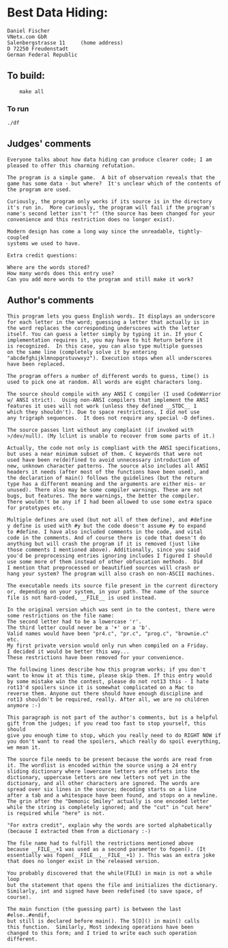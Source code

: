 # Best Data Hiding:

    Daniel Fischer
    VNetx.com GbR
    Salenbergstrasse 11		(home address)
    D 72250 Freudenstadt
    German Federal Republic

## To build:

        make all

### To run

	./df

## Judges' comments

    Everyone talks about how data hiding can produce clearer code; I am
    pleased to offer this charming refutation.

    The program is a simple game.  A bit of observation reveals that the
    game has some data - but where?  It's unclear which of the contents of
    the program are used.

    Curiously, the program only works if its source is in the directory
    it's run in.  More curiously, the program will fail if the program's
    name's second letter isn't "r" (the source has been changed for your
    convenience and this restriction does no longer exist).

    Modern design has come a long way since the unreadable, tightly-coupled
    systems we used to have.

    Extra credit questions:

	Where are the words stored?
	How many words does this entry use?
	Can you add more words to the program and still make it work?

## Author's comments

    This program lets you guess English words. It displays an underscore
    for each letter in the word; guessing a letter that actually is in
    the word replaces the corresponding underscores with the letter
    itself. You can guess a letter simply by typing it in. If your C
    implementation requires it, you may have to hit Return before it
    is recognized.  In this case, you can also type multiple guesses
    on the same line (completely solve it by entering
    "abcdefghijklmnopqrstuvwxyz"). Execution stops when all underscores
    have been replaced.

    The program offers a number of different words to guess, time() is
    used to pick one at random. All words are eight characters long.

    The source should compile with any ANSI C compiler (I used CodeWarrior
    w/ ANSI strict).  Using non-ANSI compilers that implement the ANSI
    features it uses will not work (unless they defined __STDC__ 1
    which they shouldn't). Due to space restrictions, I did not use
    any trigraph sequences.  It does not require any special -D defines.

    The source passes lint without any complaint (if invoked with
    >/dev/null). (My lclint is unable to recover from some parts of it.)

    Actually, the code not only is compliant with the ANSI specifications,
    but uses a near minimum subset of them. C keywords that were not
    used have been re(de)fined to avoid unnecessary introduction of
    new, unknown character patterns. The source also includes all ANSI
    headers it needs (after most of the functions have been used), and
    the declaration of main() follows the guidelines (but the return
    type has a different meaning and the arguments are either mis- or
    unused). There also may be some compiler warnings. These are not
    bugs, but features. The more warnings, the better the compiler.
    There wouldn't be any if I had been allowed to use some extra space
    for prototypes etc.

    Multiple defines are used (but not all of them define), and #define
    y define is used with #y but the code doesn't assume #y to expand
    to #define. I have also included comments in the code, and vital
    code in the comments. And of course there is code that doesn't do
    anything but will crash the program if it is removed (just like
    those comments I mentioned above). Additionally, since you said
    you'd be preprocessing entries ignoring includes I figured I should
    use some more of them instead of other obfuscation methods.  Did
    I mention that preprocessed or beautified sources will crash or
    hang your system? The program will also crash on non-ASCII machines.

    The executable needs its source file present in the current directory
    or, depending on your system, in your path. The name of the source
    file is not hard-coded, __FILE__ is used instead.

    In the original version which was sent in to the contest, there were
    some restrictions on the file name:
	The second letter had to be a lowercase 'r'.
	The third letter could never be a '+' or a 'b'.
    Valid names would have been "pr4.c", "pr.c", "prog.c", "brownie.c" etc.
    My first private version would only run when compiled on a Friday.
    I decided it would be better this way...
    These restrictions have been removed for your convenience.

    The following lines describe how this program works; if you don't
    want to know it at this time, please skip them. If this entry would
    by some mistake win the contest, please do not rot13 this - I hate
    rot13'd spoilers since it is somewhat complicated on a Mac to
    reverse them. Anyone out there should have enough discipline and
    rot13 shouldn't be required, really. After all, we are no children
    anymore :-)

    This paragraph is not part of the author's comments, but is a helpful
    gift from the judges; if you read too fast to stop yourself, this should
    give you enough time to stop, which you really need to do RIGHT NOW if
    you don't want to read the spoilers, which really do spoil everything,
    we mean it.

    The source file needs to be present because the words are read from
    it. The wordlist is encoded within the source using a 24 entry
    sliding dictionary where lowercase letters are offsets into the
    dictionary, uppercase letters are new letters not yet in the
    dictionary, and all other characters are ignored. The words are
    spread over six lines in the source; decoding starts on a line
    after a tab and a whitespace have been found, and stops on a newline.
    The grin after the "Demonic Smiley" actually is one encoded letter
    while the string is completely ignored; and the "cut" in "cut here"
    is required while "here" is not.

    "For extra credit", explain why the words are sorted alphabetically
    (because I extracted them from a dictionary :-)

    The file name had to fulfill the restrictions mentioned above
    because __FILE__+1 was used as a second parameter to fopen(). (It
    essentially was fopen(__FILE__,__FILE__+1) ). This was an extra joke
    that does no longer exist in the released version.

    You probably discovered that the while(FILE) in main is not a while loop
    but the statement that opens the file and initializes the dictionary.
    Similarly, int and signed have been redefined (to save space, of
    course).

    The main function (the guessing part) is between the last #else..#endif,
    but still is declared before main(). The 5[O]() in main() calls
    this function.  Similarly, Most indexing operations have been
    changed to this form; and I tried to write each such operation
    different.
